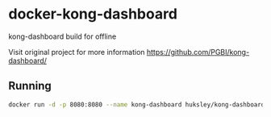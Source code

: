 # docker-kong-dashboard
kong-dashboard build for offline

Visit original project for more information
https://github.com/PGBI/kong-dashboard/


## Running
```bash
docker run -d -p 8080:8080 --name kong-dashboard huksley/kong-dashboard
```
